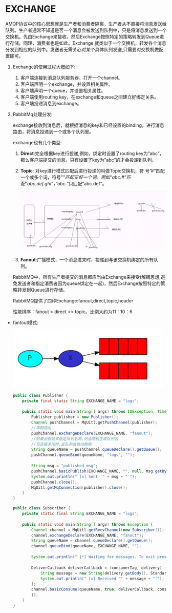 # EXCHANGE

AMQP协议中的核心思想就是生产者和消费者隔离，生产者从不直接将消息发送给队列。生产者通常不知道是否一个消息会被发送到队列中，只是将消息发送到一个交换机。先由Exchange来接收，然后Exchange按照特定的策略转发到Queue进行存储。同理，消费者也是如此。Exchange 就类似于一个交换机，转发各个消息分发到相应的队列中。发送者无需关心对某个具体队列发送,只需要对交换机做配置即可。

1. Exchange的使用过程大概如下:

   1. 客户端连接到消息队列服务器，打开一个channel。
   2. 客户端声明一个exchange，并设置相关属性。
   3. 客户端声明一个queue，并设置相关属性。
   4. 客户端使用routing key，在exchange和queue之间建立好绑定关系。
   5. 客户端投递消息到exchange。

2. RabbitMq处理分发:

   exchange接收到消息后，就根据消息的key和已经设置的binding，进行消息路由，将消息投递到一个或多个队列里。

   exchange也有几个类型:

   1. **Direct**:完全根据key进行投递,例如，绑定时设置了routing key为”abc”，那么客户端提交的消息，只有设置了key为”abc”的才会投递到队列。

   2. **Topic**: 对key进行模式匹配后进行投递的叫做Topic交换机，符 号”#”匹配一个或多个词，符号”*”匹配正好一个词。例如”abc.#”匹配”abc.def.ghi”，”abc.*”只匹配”abc.def”。

      ![image-20201201163620945](image-20201201163620945.png)

   3. **Fanout**:广播模式，一个消息进来时，投递到与该交换机绑定的所有队列。

      

   RabbitMQ中，所有生产者提交的消息都应当由Exchange来接受(解耦思想,避免发送者和指定消费者因为queue绑定在一起)，然后Exchange按照特定的策略转发到Queue进行存储。

   RabbitMQ提供了四种Exchange:fanout,direct,topic,header
   
   性能排序：fanout > direct >> topic。比例大约为11：10：6



+ fantout模式:

  ![image-20201201162030155](image-20201201162030155.png)

  ```java
  public class Publisher {
      private final static String EXCHANGE_NAME = "logs";
  
      public static void main(String[] args) throws IOException, TimeoutException {
          Publisher publisher = new Publisher();
          Channel pushChannel = MqUitl.getPushChannel(publisher);
          //声明路由
          pushChannel.exchangeDeclare(EXCHANGE_NAME, "fanout");
          //如果没有显式指定队列名称,则会随机生成队列名
          //当连接关闭时,此队列会自动删除
          String queueName = pushChannel.queueDeclare().getQueue();
          pushChannel.queueBind(queueName, "logs", "");
  
          String msg = "published msg";
          pushChannel.basicPublish(EXCHANGE_NAME, "", null, msg.getBytes(StandardCharsets.UTF_8));
          System.out.println(" [x] Sent '" + msg + "'");
          pushChannel.close();
          MqUitl.getMqConnection(publisher).close();
      }
  }
  ```

  ```java
  public class Subscriber {
      private static final String EXCHANGE_NAME = "logs";
  
      public static void main(String[] argv) throws Exception {
          Channel channel = MqUitl.getRecvChannel(new Subscriber());
          channel.exchangeDeclare(EXCHANGE_NAME, "fanout");
          String queueName = channel.queueDeclare().getQueue();
          channel.queueBind(queueName, EXCHANGE_NAME, "");
  
          System.out.println(" [*] Waiting for messages. To exit press CTRL+C");
  
          DeliverCallback deliverCallback = (consumerTag, delivery) -> {
              String message = new String(delivery.getBody(), StandardCharsets.UTF_8);
              System.out.println(" [x] Received '" + message + "'");
          };
          channel.basicConsume(queueName, true, deliverCallback, consumerTag -> {
          });
      }
  }
  ```

  

